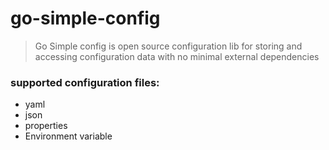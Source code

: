 # go-simple-config
> Go Simple config is open source configuration lib for storing and accessing configuration data with no minimal external dependencies
>

### supported configuration files:

- yaml
- json
- properties
- Environment variable
  

